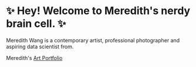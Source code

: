 # **:sparkles: Hey! Welcome to Meredith's nerdy brain cell. :sparkles:**

Meredith Wang is a contemporary artist, professional photographer and aspiring data scientist from.

Meredith's [Art Portfolio](https://www.meredithwang.com/)


<!---
m3redithw/m3redithw is a ✨ special ✨ repository because its `README.md` (this file) appears on your GitHub profile.
You can click the Preview link to take a look at your changes.
--->
